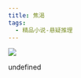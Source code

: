 ```yaml
---
title: 焦渴
tags:
  - 精品小说-悬疑推理
---
```


![](https://wfqqreader-1252317822.image.myqcloud.com/cover/585/26087585/s_26087585.jpg)

undefined
